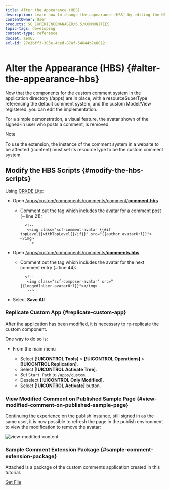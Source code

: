 ```yaml
---
title: Alter the Appearance (HBS)
description: Learn how to change the appearance (HBS) by editing the HBS scripts.
contentOwner: User
products: SG_EXPERIENCEMANAGER/6.5/COMMUNITIES
topic-tags: developing
content-type: reference
docset: aem65
exl-id: 27e1bff3-385e-4ced-87af-54044b7e8812
---
```

# Alter the Appearance (HBS) {#alter-the-appearance-hbs}

Now that the components for the custom comment system in the application directory (/apps) are in place, with a resourceSuperType referencing the default comment system, and the custom Model/View registered, you can edit the implementation.

For a simple demonstration, a visual feature, the avatar shown of the signed-in user who posts a comment, is removed.

>[!NOTE]
>
>To use the extension, the instance of the comment system in a website to be affected (/content) must set its resourceType to be the custom comment system.

## Modify the HBS Scripts {#modify-the-hbs-scripts}

Using [CRXDE Lite](/help/sites-developing/developing-with-crxde-lite.md):

* Open [/apps/custom/components/comments/comment/**comment.hbs**](https://localhost:4502/crx/de/index.jsp#/apps/custom/components/comments/comment/comment.hbs)

  * Comment out the tag which includes the avatar for a comment post (~ line 21):

    ```
      <!--
       <<img class="scf-comment-avatar {{#if topLevel}}withTopLevel{{/if}}" src="{{author.avatarUrl}}"></img>
       -->
    ```

* Open [/apps/custom/components/comments/**comments.hbs**](https://localhost:4502/crx/de/index.jsp#/apps/custom/components/comments/comments.hbs)

  * Comment out the tag which includes the avatar for the next comment entry (~ line 44):

    ```
      <!--
       <img class="scf-composer-avatar" src="{{loggedInUser.avatarUrl}}"></img>
       -->
    ```

* Select **Save All**

### Replicate Custom App {#replicate-custom-app}

After the application has been modified, it is necessary to re-replicate the custom component.

One way to do so is:

* From the main menu

  * Select **[!UICONTROL Tools]** > **[!UICONTROL Operations]** > **[!UICONTROL Replication]**.
  * Select **[!UICONTROL Activate Tree]**.
  * Set `Start Path` to `/apps/custom`.
  * Deselect **[!UICONTROL Only Modified]**.
  * Select **[!UICONTROL Activate]** button.

### View Modified Comment on Published Sample Page {#view-modified-comment-on-published-sample-page}

[Continuing the experience](/help/communities/extend-sample-page.md#publish-sample-page) on the publish instance, still signed in as the same user, it is now possible to refresh the page in the publish environment to view the modification to remove the avatar:

![view-modified-content](assets/view-modified-content.png)

### Sample Comment Extension Package {#sample-comment-extension-package}

Attached is a package of the custom comments application created in this tutorial.

[Get File](assets/sample-comment-extension-6-1-fp3.zip)
